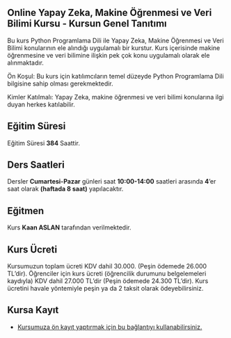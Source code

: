 ## Online Yapay Zeka, Makine Öğrenmesi ve Veri Bilimi Kursu - Kursun Genel Tanıtımı

Bu kurs Python Programlama Dili ile Yapay Zeka, Makine Öğrenmesi ve Veri Bilimi konularının ele alındığı uygulamalı bir kurstur. Kurs içerisinde makine öğrenmesine ve veri bilimine ilişkin pek çok konu uygulamalı olarak ele alınmaktadır. 

Ön Koşul: Bu kurs için katılımcıların temel düzeyde Python Programlama Dili bilgisine sahip olması gerekmektedir. 

Kimler Katılmalı:  Yapay Zeka, makine öğrenmesi ve veri bilimi konularına ilgi duyan herkes katılabilir.

## Eğitim Süresi
Eğitim Süresi __384__ Saattir.

## Ders Saatleri
Dersler __Cumartesi-Pazar__ günleri saat __10:00-14:00__ saatleri arasında __4__’er saat olarak __(haftada 8 saat)__ yapılacaktır.

## Eğitmen
Kurs __Kaan ASLAN__ tarafından verilmektedir.

## Kurs Ücreti
Kursumuzun toplam ücreti KDV dahil 30.000. (Peşin ödemede 26.000 TL’dir). Öğrenciler için kurs ücreti (öğrencilik durumunu belgelemeleri kaydıyla) KDV dahil 27.000 TL’dir (Peşin ödemede 24.300 TL’dir). Kurs ücretini havale yöntemiyle peşin ya da 2 taksit olarak ödeyebilirsiniz.

## Kursa Kayıt
+ [Kursumuza ön kayıt yaptırmak için bu bağlantıyı kullanabilirsiniz.](https://us02web.zoom.us/meeting/register/tZwuduCoqT8pG9XxaqNsZmLX8elLKAG_6GOk)
